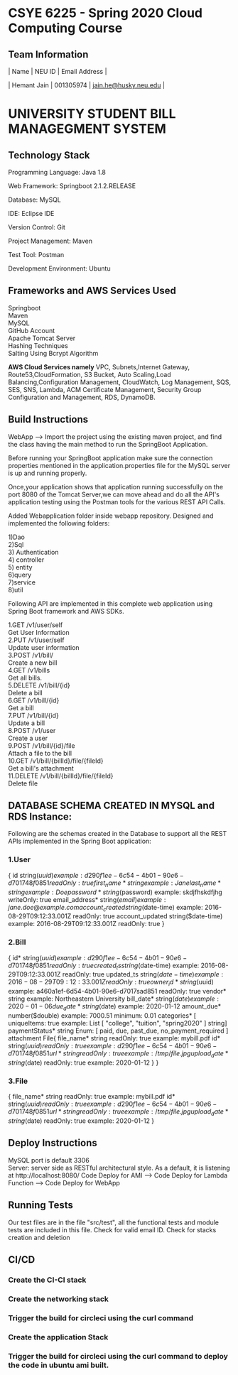 
# CSYE 6225 - Spring 2020 Cloud Computing Course
## Team Information

| Name        | NEU ID    | Email Address           |

| Hemant Jain  | 001305974 | jain.he@husky.neu.edu  |
# UNIVERSITY STUDENT BILL MANAGEGMENT SYSTEM

## Technology Stack

Programming Language: Java 1.8

Web Framework: Springboot 2.1.2.RELEASE

Database: MySQL

IDE: Eclipse IDE

Version Control: Git

Project Management: Maven

Test Tool: Postman

Development Environment: Ubuntu

## Frameworks and AWS Services Used
Springboot<br/> 
Maven<br/> 
MySQL<br/> 
GitHub Account<br/> 
Apache Tomcat Server<br/> 
Hashing Techniques<br/> 
Salting Using Bcrypt Algorithm<br/> 

**AWS Cloud Services namely**
VPC, Subnets,Internet Gateway, Route53,CloudFormation, S3 Bucket, Auto Scaling,Load Balancing,Configuration Management, CloudWatch, Log Management, SQS, SES, SNS, Lambda, ACM Certificate Management, Security Group Configuration and Management, RDS, DynamoDB.

## Build Instructions
WebApp --> Import the project using the existing maven project, and find the class having the main method to run the SpringBoot Application.<br/>

Before running your SpringBoot application make sure the connection properties mentioned in the application.properties file for the MySQL server is up and running properly.<br/>

Once,your application shows that application running successfully on the port 8080 of the Tomcat Server,we can move ahead and do all the API's application testing using the Postman tools for the various REST API Calls.<br/>

Added Webapplication folder inside webapp repository. Designed and implemented the following folders:<br/>

1)Dao<br/> 
2)Sql<br/> 
3) Authentication<br/> 
4) controller<br/> 
5) entity<br/> 
6)query<br/>
7)service<br/> 
8)util<br/>

Following API are implemented in this complete web application using Spring Boot framework and AWS SDKs.<br/>

1.GET /v1/user/self<br/>
  Get User Information<br/>
2.PUT /v1/user/self <br/> 
  Update user information<br/>
3.POST /v1/bill/  <br/>
  Create a new bill<br/>
4.GET /v1/bills  <br/>
  Get all bills.<br/>
5.DELETE /v1/bill/{id}  <br/>
  Delete a bill<br/>
6.GET /v1/bill/{id}     <br/>
  Get a bill<br/>
7.PUT /v1/bill/{id} <br/>
  Update a bill <br/>
8.POST /v1/user   <br/>
  Create a user<br/>
9.POST /v1/bill/{id}/file  <br/>
  Attach a file to the bill <br/>
10.GET /v1/bill/{billId}/file/{fileId}  <br/>
   Get a bill's attachment<br/>
11.DELETE /v1/bill/{billId}/file/{fileId} <br/>
   Delete file <br/>

## DATABASE SCHEMA CREATED IN MYSQL and RDS Instance:
   Following are the schemas created in the Database to support all the REST APIs implemented in the Spring Boot application:

### 1.User
{
id	string($uuid)
example: d290f1ee-6c54-4b01-90e6-d701748f0851
readOnly: true
first_name*	string
example: Jane
last_name*	string
example: Doe
password*	string($password)
example: skdjfhskdfjhg
writeOnly: true
email_address*	string($email)
example: jane.doe@example.com
account_created	string($date-time)
example: 2016-08-29T09:12:33.001Z
readOnly: true
account_updated	string($date-time)
example: 2016-08-29T09:12:33.001Z
readOnly: true
}


### 2.Bill
{
id*	string($uuid)
example: d290f1ee-6c54-4b01-90e6-d701748f0851
readOnly: true
created_ts	string($date-time)
example: 2016-08-29T09:12:33.001Z
readOnly: true
updated_ts	string($date-time)
example: 2016-08-29T09:12:33.001Z
readOnly: true
owner_id*	string($uuid)
example: a460a1ef-6d54-4b01-90e6-d7017sad851
readOnly: true
vendor*	string
example: Northeastern University
bill_date*	string($date)
example: 2020-01-06
due_date*	string($date)
example: 2020-01-12
amount_due*	number($double)
example: 7000.51
minimum: 0.01
categories*	[
              uniqueItems: true
              example: List [ "college", "tuition", "spring2020" ]
string]
paymentStatus*	string
Enum:
     [ paid, due, past_due, no_payment_required ]
attachment	File{
              file_name*	string
              readOnly: true
              example: mybill.pdf
              id*	string($uuid)
              readOnly: true
              example: d290f1ee-6c54-4b01-90e6-d701748f0851
              url*	string
              readOnly: true
              example: /tmp/file.jpg
              upload_date*	string($date)
              readOnly: true
              example: 2020-01-12
}
}

### 3.File
{
file_name*	string
readOnly: true
example: mybill.pdf
id*	string($uuid)
readOnly: true
example: d290f1ee-6c54-4b01-90e6-d701748f0851
url*	string
readOnly: true
example: /tmp/file.jpg
upload_date*	string($date)
readOnly: true
example: 2020-01-12
}

## Deploy Instructions
   MySQL port is default 3306  
   Server: server side as RESTful architectural style. As a default, it is listening at http://localhost:8080/
   Code Deploy for AMI --> Code Deploy for Lambda Function --> Code Deploy for WebApp

## Running Tests
   Our test files are in the file "src/test", all the functional tests and module tests are included in this file.
   Check for valid email ID. 
   Check for stacks creation and deletion

## CI/CD
### Create the CI-CI stack 
### Create the networking stack
### Trigger the build for circleci using the curl command
### Create the application Stack
### Trigger the build for circleci using the curl command to deploy the code in ubuntu ami built.
